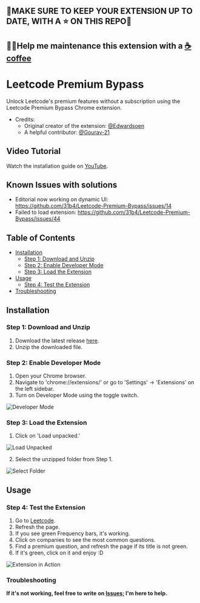 ## 🚨MAKE SURE TO KEEP YOUR EXTENSION UP TO DATE, WITH A ⭐️ ON THIS REPO🚨
## 👨‍🔧Help me maintenance this extension with a [☕ coffee](https://github.com/sponsors/31b4)


# Leetcode Premium Bypass

Unlock Leetcode's premium features without a subscription using the Leetcode Premium Bypass Chrome extension.

- Credits: 
    - Original creator of the extension: [@Edwardsoen](https://github.com/Edwardsoen)
    - A helpful contributor: [@Gourav-21](https://github.com/Gourav-21)
## Video Tutorial
Watch the installation guide on [YouTube](https://www.youtube.com/watch?v=tARc8QI5AnE).

## Known Issues with solutions
- Editorial now working on dynamic UI: https://github.com/31b4/Leetcode-Premium-Bypass/issues/14
- Failed to load extension: https://github.com/31b4/Leetcode-Premium-Bypass/issues/44

## Table of Contents
- [Installation](#installation)
    - [Step 1: Download and Unzip](#step-1-download-and-unzip)
    - [Step 2: Enable Developer Mode](#step-2-enable-developer-mode)
    - [Step 3: Load the Extension](#step-3-load-the-extension)
- [Usage](#usage)
    - [Step 4: Test the Extension](#step-4-test-the-extension)
- [Troubleshooting](#troubleshooting)

## Installation

### Step 1: Download and Unzip

1. Download the latest release [here](https://github.com/31b4/Leetcode-Premium-Bypass/releases/latest).
2. Unzip the downloaded file.

### Step 2: Enable Developer Mode

1. Open your Chrome browser.
2. Navigate to 'chrome://extensions/' or go to 'Settings' -> 'Extensions' on the left sidebar.
3. Turn on Developer Mode using the toggle switch.

![Developer Mode](https://github.com/31b4/Leetcode-Premium-Bypass/assets/75566095/951ffb80-fa25-43ad-a211-d0bdf250606f)

### Step 3: Load the Extension

1. Click on 'Load unpacked.'

![Load Unpacked](https://github.com/31b4/Leetcode-Premium-Bypass/assets/75566095/3732c9af-b928-46d2-89a0-e0be17c46169)

2. Select the unzipped folder from Step 1.

![Select Folder](https://github.com/31b4/Leetcode-Premium-Bypass/assets/75566095/d55e46a0-510e-4090-9844-321a07e99154)

## Usage

### Step 4: Test the Extension

1. Go to [Leetcode](https://leetcode.com/problemset/all/).
2. Refresh the page.
3. If you see green Frequency bars, it's working.
4. Click on companies to see the most common questions.
5. Find a premium question, and refresh the page if its title is not green.
6. If it's green, click on it and enjoy :D

![Extension in Action](https://github.com/31b4/Leetcode-Premium-Bypass/assets/75566095/e4d41e19-af43-4c3c-9476-256a5ab7e159)
### Troubleshooting
**If it's not working, feel free to write on [Issues](https://github.com/31b4/Leetcode-Premium-Bypass/issues); I'm here to help.**
